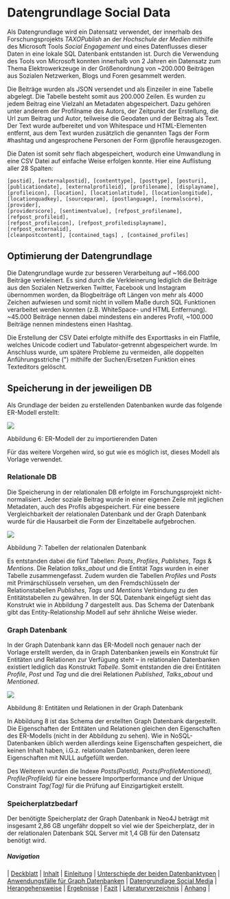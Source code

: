 Datengrundlage Social Data
==========================

Als Datengrundlage wird ein Datensatz verwendet, der innerhalb des
Forschungsprojekts *TAXOPublish* an der *Hochschule der Medien* mithilfe des
Microsoft Tools *Social Engagement* und eines Datenflusses dieser Daten in eine
lokale SQL Datenbank entstanden ist. Durch die Verwendung des Tools von
Microsoft konnten innerhalb von 2 Jahren ein Datensatz zum Thema
Elektrowerkzeuge in der Größenordnung von \~200.000 Beiträgen aus Sozialen
Netzwerken, Blogs und Foren gesammelt werden.

Die Beiträge wurden als JSON versendet und als Einzeiler in eine Tabelle
abgelegt. Die Tabelle besteht somit aus 200.000 Zeilen. Es wurden zu jedem
Beitrag eine Vielzahl an Metadaten abgespeichert. Dazu gehören unter anderem der
Profilname des Autors, der Zeitpunkt der Erstellung, die Url zum Beitrag und
Autor, teilweise die Geodaten und der Beitrag als Text. Der Text wurde
aufbereitet und von Whitespace und HTML-Elementen entfernt, aus dem Text wurden
zusätzlich die genannten Tags der Form \#hashtag und angesprochene Personen der
Form \@profile herausgezogen.

Die Daten ist somit sehr flach abgespeichert, wodurch eine Umwandlung in eine
CSV Datei auf einfache Weise erfolgen konnte. Hier eine Auflistung aller 28
Spalten:

~~~roomsql
[postid], [externalpostid], [contenttype], [posttype], [posturi],
[publicationdate], [externalprofileid], [profilename], [displayname],
[profileicon], [location], [locationlatitude], [locationlongitude],
[locationquadkey], [sourceparam], [postlanguage], [normalscore], [provider],
[providerscore], [sentimentvalue], [refpost_profilename], [refpost_profileid],
[refpost_profileicon], [refpost_profiledisplayname], [refpost_externalid],
[cleanpostcontent], [contained_tags] , [contained_profiles]
~~~

Optimierung der Datengrundlage
------------------------------

Die Datengrundlage wurde zur besseren Verarbeitung auf \~166.000 Beiträge
verkleinert. Es sind durch die Verkleinerung lediglich die Beiträge aus den
Sozialen Netzwerken Twitter, Facebook und Instagram übernommen worden, da
Blogbeiträge oft Längen von mehr als 4000 Zeichen aufwiesen und somit nicht in
vollem Maße durch SQL Funktionen verarbeitet werden konnten (z.B. WhiteSpace-
und HTML Entfernung). \~45.000 Beiträge nennen dabei mindestens ein anderes
Profil, \~100.000 Beiträge nennen mindestens einen Hashtag.

Die Erstellung der CSV Datei erfolgte mithilfe des Exporttasks in ein Flatfile,
welches Unicode codiert und Tabulator-getrennt abgespeichert wurde. Im Anschluss
wurde, um spätere Probleme zu vermeiden, alle doppelten Anführungsstriche (")
mithilfe der Suchen/Ersetzen Funktion eines Texteditors gelöscht.

Speicherung in der jeweiligen DB
--------------------------------

Als Grundlage der beiden zu erstellenden Datenbanken wurde das folgende
ER-Modell erstellt:

![](../../../Desktop/Graphenorientierte%20vs%20relationale%20Datenbank%20-%20Vergleich%20der%20Speicherung%20und%20Abfrage%20bei%20der%20Analyse%20von%20Social%20Data/media/06-er-modell_mse_mentions.png)

Abbildung 6: ER-Modell der zu importierenden Daten

Für das weitere Vorgehen wird, so gut wie es möglich ist, dieses Modell als
Vorlage verwendet.

### Relationale DB

Die Speicherung in der relationalen DB erfolgte im Forschungsprojekt
nicht-normalisiert. Jeder soziale Beitrag wurde in einer eigenen Zeile mit
jeglichen Metadaten, auch des Profils abgespeichert. Für eine bessere
Vergleichbarkeit der relationalen Datenbank und der Graph Datenbank wurde für
die Hausarbeit die Form der Einzeltabelle aufgebrochen.

![](../../../Desktop/Graphenorientierte%20vs%20relationale%20Datenbank%20-%20Vergleich%20der%20Speicherung%20und%20Abfrage%20bei%20der%20Analyse%20von%20Social%20Data/media/07-sql-tabellen.png)

Abbildung 7: Tabellen der relationalen Datenbank

Es entstanden dabei die fünf Tabellen: *Posts*, *Profiles*, *Publishes*, *Tags*
& *Mentions*. Die Relation *talks*\_*about* und die Entität *Tags* wurden in
einer Tabelle zusammengefasst. Zudem wurden die Tabellen *Profiles* und *Posts*
mit Primärschlüsseln versehen, um den Fremdschlüsseln der Relationstabellen
*Publishes*, *Tags* und *Mentions* Verbindung zu den Entitätstabellen zu
gewähren. In der SQL Datenbank eingefügt sieht das Konstrukt wie in Abbildung 7
dargestellt aus. Das Schema der Datenbank gibt das Entity-Relationship Modell
auf sehr ähnliche Weise wieder.

### Graph Datenbank

In der Graph Datenbank kann das ER-Modell noch genauer nach der Vorlage erstellt
werden, da in Graph Datenbanken jeweils ein Konstrukt für Entitäten und
Relationen zur Verfügung steht – in relationalen Datenbanken existiert lediglich
das Konstrukt *Tabelle*. Somit entstanden die drei Entitäten *Profile*, *Post*
und *Tag* und die drei Relationen *Published*, *Talks_about* und *Mentioned*.

![](../../../Desktop/Graphenorientierte%20vs%20relationale%20Datenbank%20-%20Vergleich%20der%20Speicherung%20und%20Abfrage%20bei%20der%20Analyse%20von%20Social%20Data/media/08-neo4j-db-schema.png)

Abbildung 8: Entitäten und Relationen in der Graph Datenbank

In Abbildung 8 ist das Schema der erstellten Graph Datenbank dargestellt. Die
Eigenschaften der Entitäten und Relationen gleichen den Eigenschaften des
ER-Modells (nicht in der Abbildung zu sehen). Wie in NoSQL-Datenbanken üblich
werden allerdings keine Eigenschaften gespeichert, die keinen Inhalt haben,
i.G.z. relationalen Datenbanken, deren leere Eigenschaften mit NULL aufgefüllt
werden.

Des Weiteren wurden die Indexe *Posts(PostId), Posts(ProfileMentioned),
Profile(ProfileId)* für eine bessere Importperformance und der Unique Constraint
*Tag(Tag)* für die Prüfung auf Einzigartigkeit erstellt.

### Speicherplatzbedarf

Der benötigte Speicherplatz der Graph Datenbank in Neo4J beträgt mit insgesamt
2,86 GB ungefähr doppelt so viel wie der Speicherplatz, der in der relationalen
Datenbank SQL Server mit 1,4 GB für den Datensatz benötigt wird.


##### Navigation

| [Deckblatt](00_title.md) |
[Inhalt](00_toc.md) |
[Einleitung](01_introduction.md) |
[Unterschiede der beiden Datenbanktypen](02_db_differences.md) |
[Anwendungsfälle für Graph Datenbanken](03_graphdb_usecases.md) |
[Datengrundlage Social Media](04_data_basis.md) |
[Herangehensweise](05_method.md) |
[Ergebnisse](06_results.md) |
[Fazit](07_conclusion.md) |
[Literaturverzeichnis](08_references.md) |
[Anhang](09_appendix.md) |
